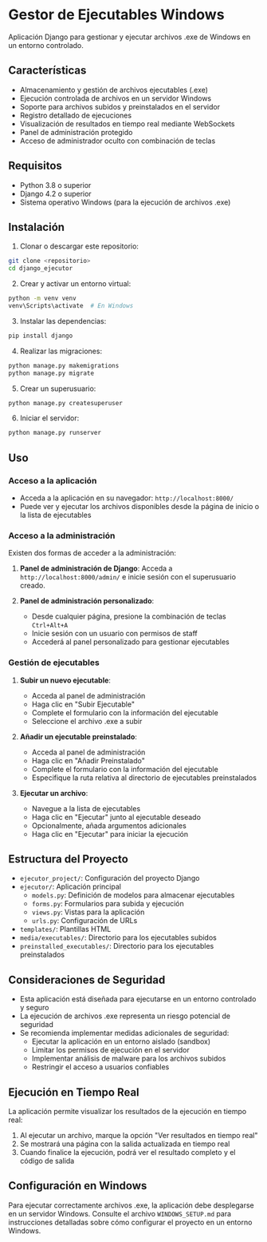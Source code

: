 # Gestor de Ejecutables Windows

Aplicación Django para gestionar y ejecutar archivos .exe de Windows en un entorno controlado.

## Características

- Almacenamiento y gestión de archivos ejecutables (.exe)
- Ejecución controlada de archivos en un servidor Windows
- Soporte para archivos subidos y preinstalados en el servidor
- Registro detallado de ejecuciones
- Visualización de resultados en tiempo real mediante WebSockets
- Panel de administración protegido
- Acceso de administrador oculto con combinación de teclas

## Requisitos

- Python 3.8 o superior
- Django 4.2 o superior
- Sistema operativo Windows (para la ejecución de archivos .exe)

## Instalación

1. Clonar o descargar este repositorio:

```bash
git clone <repositorio>
cd django_ejecutor
```

2. Crear y activar un entorno virtual:

```bash
python -m venv venv
venv\Scripts\activate  # En Windows
```

3. Instalar las dependencias:

```bash
pip install django
```

4. Realizar las migraciones:

```bash
python manage.py makemigrations
python manage.py migrate
```

5. Crear un superusuario:

```bash
python manage.py createsuperuser
```

6. Iniciar el servidor:

```bash
python manage.py runserver
```

## Uso

### Acceso a la aplicación

- Acceda a la aplicación en su navegador: `http://localhost:8000/`
- Puede ver y ejecutar los archivos disponibles desde la página de inicio o la lista de ejecutables

### Acceso a la administración

Existen dos formas de acceder a la administración:

1. **Panel de administración de Django**: Acceda a `http://localhost:8000/admin/` e inicie sesión con el superusuario creado.

2. **Panel de administración personalizado**:
   - Desde cualquier página, presione la combinación de teclas `Ctrl+Alt+A`
   - Inicie sesión con un usuario con permisos de staff
   - Accederá al panel personalizado para gestionar ejecutables

### Gestión de ejecutables

1. **Subir un nuevo ejecutable**:
   - Acceda al panel de administración
   - Haga clic en "Subir Ejecutable"
   - Complete el formulario con la información del ejecutable
   - Seleccione el archivo .exe a subir

2. **Añadir un ejecutable preinstalado**:
   - Acceda al panel de administración
   - Haga clic en "Añadir Preinstalado"
   - Complete el formulario con la información del ejecutable
   - Especifique la ruta relativa al directorio de ejecutables preinstalados

3. **Ejecutar un archivo**:
   - Navegue a la lista de ejecutables
   - Haga clic en "Ejecutar" junto al ejecutable deseado
   - Opcionalmente, añada argumentos adicionales
   - Haga clic en "Ejecutar" para iniciar la ejecución

## Estructura del Proyecto

- `ejecutor_project/`: Configuración del proyecto Django
- `ejecutor/`: Aplicación principal
  - `models.py`: Definición de modelos para almacenar ejecutables
  - `forms.py`: Formularios para subida y ejecución
  - `views.py`: Vistas para la aplicación
  - `urls.py`: Configuración de URLs
- `templates/`: Plantillas HTML
- `media/executables/`: Directorio para los ejecutables subidos
- `preinstalled_executables/`: Directorio para los ejecutables preinstalados

## Consideraciones de Seguridad

- Esta aplicación está diseñada para ejecutarse en un entorno controlado y seguro
- La ejecución de archivos .exe representa un riesgo potencial de seguridad
- Se recomienda implementar medidas adicionales de seguridad:
  - Ejecutar la aplicación en un entorno aislado (sandbox)
  - Limitar los permisos de ejecución en el servidor
  - Implementar análisis de malware para los archivos subidos
  - Restringir el acceso a usuarios confiables

## Ejecución en Tiempo Real

La aplicación permite visualizar los resultados de la ejecución en tiempo real:

1. Al ejecutar un archivo, marque la opción "Ver resultados en tiempo real"
2. Se mostrará una página con la salida actualizada en tiempo real
3. Cuando finalice la ejecución, podrá ver el resultado completo y el código de salida

## Configuración en Windows

Para ejecutar correctamente archivos .exe, la aplicación debe desplegarse en un servidor Windows. Consulte el archivo `WINDOWS_SETUP.md` para instrucciones detalladas sobre cómo configurar el proyecto en un entorno Windows.
